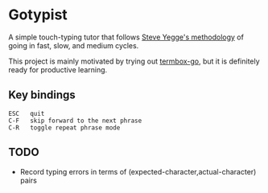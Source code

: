 # Gotypist

A simple touch-typing tutor that follows [Steve Yegge's methodology](http://steve-yegge.blogspot.com/2008/09/programmings-dirtiest-little-secret.html) of going in fast, slow, and medium cycles.

This project is mainly motivated by trying out [termbox-go](https://github.com/nsf/termbox-go), but it is definitely ready for productive learning.

## Key bindings

    ESC   quit
    C-F   skip forward to the next phrase
    C-R   toggle repeat phrase mode

## TODO

 * Record typing errors in terms of (expected-character,actual-character) pairs
